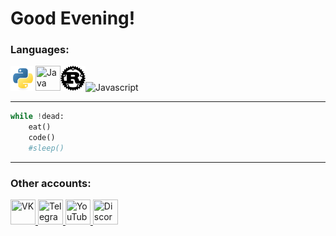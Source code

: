 # **Good Evening!**

### Languages:
<img src="https://raw.githubusercontent.com/devicons/devicon/1119b9f84c0290e0f0b38982099a2bd027a48bf1/icons/python/python-original.svg" width="40" height="40" title="Python"/><img src="https://github.com/titanilham/titanilham/assets/86422270/15ede0b8-cb81-4ea7-9e80-9b0067e33fd4" width="40" height="40" title="Java"/><img src="https://raw.githubusercontent.com/devicons/devicon/1119b9f84c0290e0f0b38982099a2bd027a48bf1/icons/rust/rust-plain.svg" width="40" height="40" title="Rust"/><img
src="https://upload.wikimedia.org/wikipedia/commons/thumb/6/6a/JavaScript-logo.png/600px-JavaScript-logo.png" width="40" title="Javascript "/>



---
```python
while !dead:
    eat()
    code()
    #sleep()

```

---


### Other accounts:



<div id="badges">
  <a href="https://vk.com/aniime_guy" target="_blank">
    <img src="https://img.icons8.com/?size=512&id=13977&format=png"width="40" height="40" title="VK"/>
  </a>
  <a href="https//t.me/ilham06" target="_blank">
    <img src="https://img.icons8.com/?size=512&id=63306&format=png"width="40" height="40" title="Telegram"/>
  </a> 
  <a href="https://www.youtube.com/channel/UC9m1N5x0OXWihGpR50Yk35g" target="_blank">
   <img src="https://github.com/titanilham/titanilham/assets/86422270/51f7c427-b7b3-4591-9243-2f2c3465d742" width="40" height="40" title="YouTube"/>
  </a>
  <a href="https://discord.com/channels/1019531122239094794/1019531122239094801" target="_blank">
    <img src="https://www.freepnglogos.com/uploads/discord-logo-png/discord-logo-logodownload-download-logotipos-1.png" width="40" height="40" title="Discord"/>
  </a>
</div>




